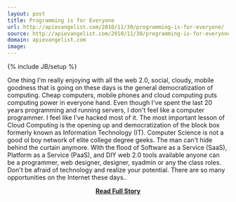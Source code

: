 ```yaml
---
layout: post
title: Programming is for Everyone
url: http://apievangelist.com/2010/11/30/programming-is-for-everyone/
source: http://apievangelist.com/2010/11/30/programming-is-for-everyone/
domain: apievangelist.com
image: 
---
```

{% include JB/setup %}<p>One thing I'm really enjoying with all the web 2.0, social, cloudy, mobile goodness that is going on these days is the general democratization of computing.
Cheap computers, mobile phones and cloud computing puts computing power in everyone hand.
Even though I've spent the last 20 years programming and running servers, I don't feel like a computer programmer. I feel like I've hacked most of it.
The most important lesson of Cloud Computing is the opening up and democratization of the block box formerly known as Information Technology (IT).
Computer Science is not a good ol boy network of elite college degree geeks. The man can't hide behind the curtain anymore.
With the flood of Software as a Service (SaaS), Platform as a Service (PaaS), and DIY web 2.0 tools available anyone can be a programmer, web designer, designer, syadmin or any the class roles.
Don't be afraid of technology and realize your potential. There are so many opportunities on the Internet these days..</p>
<center><p><a href="http://apievangelist.com/2010/11/30/programming-is-for-everyone/" style='padding:25px; font-sze:18px; font-weight: bold;'>Read Full Story</a></p></center>
